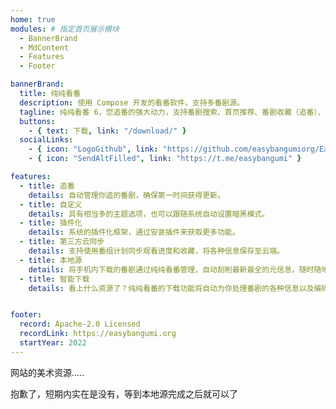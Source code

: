 ```yaml
---
home: true
modules: # 指定首页展示模块
  - BannerBrand
  - MdContent
  - Features
  - Footer

bannerBrand:
  title: 纯纯看番
  description: 使用 Compose 开发的看番软件，支持多番剧源。
  tagline: 纯纯看番 6，您追番的强大动力，支持番剧搜索、首页推荐、番剧收藏（追番）、番剧分类、多主题、倍速播放、播放历史、投屏功能、番剧下载、弹幕、插件化、插件市场...
  buttons:
    - { text: 下载, link: "/download/" }
  socialLinks:
    - { icon: "LogoGithub", link: "https://github.com/easybangumiorg/EasyBangumi" }
    - { icon: "SendAltFilled", link: "https://t.me/easybangumi" }

features:
  - title: 追番
    details: 自动管理你追的番剧，确保第一时间获得更新。
  - title: 自定义
    details: 具有相当多的主题选项，也可以跟随系统自动设置暗黑模式。
  - title: 插件化
    details: 系统的插件化框架，通过安装插件来获取更多功能。
  - title: 第三方云同步
    details: 支持使用番组计划同步观看进度和收藏，将各种信息保存至云端。
  - title: 本地源
    details: 将手机内下载的番剧通过纯纯看番管理，自动刮削最新最全的元信息，随时随地观看！
  - title: 智能下载
    details: 看上什么资源了？纯纯看番的下载功能将自动为你处理番剧的各种信息以及编码。


footer:
  record: Apache-2.0 Licensed
  recordLink: https://easybangumi.org
  startYear: 2022
---
```


网站的美术资源.....

抱歉了，短期内实在是没有，等到本地源完成之后就可以了
